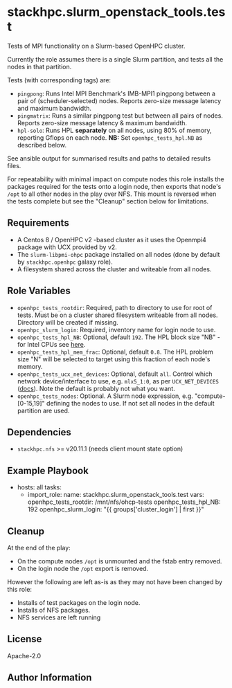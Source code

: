 stackhpc.slurm_openstack_tools.test
=========

Tests of MPI functionality on a Slurm-based OpenHPC cluster.

Currently the role assumes there is a single Slurm partition, and tests all the nodes in that partition.

Tests (with corresponding tags) are:
- `pingpong`: Runs Intel MPI Benchmark's IMB-MPI1 pingpong between a pair of (scheduler-selected) nodes. Reports zero-size message latency and maximum bandwidth.
- `pingmatrix`: Runs a similar pingpong test but between all pairs of nodes. Reports zero-size message latency & maximum bandwidth.
- `hpl-solo`: Runs HPL **separately** on all nodes, using 80% of memory, reporting Gflops on each node. **NB:** Set `openhpc_tests_hpl.NB` as described below.

See ansible output for summarised results and paths to detailed results files.

For repeatability with minimal impact on compute nodes this role installs the packages required for the tests onto a login node, then exports that node's `/opt` to all other nodes in the play over NFS. 
This mount is reversed when the tests complete but see the "Cleanup" section below for limitations.

Requirements
------------

- A Centos 8 / OpenHPC v2 -based cluster as it uses the Openmpi4 package with UCX provided by v2.
- The `slurm-libpmi-ohpc` package installed on all nodes (done by default by `stackhpc.openhpc` galaxy role).
- A filesystem shared across the cluster and writeable from all nodes.

Role Variables
--------------

- `openhpc_tests_rootdir`: Required, path to directory to use for root of tests. Must be on a cluster shared filesystem writeable from all nodes. Directory will be created if missing.
- `openhpc_slurm_login`: Required, inventory name for login node to use.
- `openhpc_tests_hpl_NB`: Optional, default `192`. The HPL block size "NB" - for Intel CPUs see [here](https://software.intel.com/content/www/us/en/develop/documentation/mkl-linux-developer-guide/top/intel-math-kernel-library-benchmarks/intel-distribution-for-linpack-benchmark/configuring-parameters.html).
- `openhpc_tests_hpl_mem_frac`: Optional, default `0.8`. The HPL problem size "N" will be selected to target using this fraction of each node's memory.
- `openhpc_tests_ucx_net_devices`: Optional, default `all`. Control which network device/interface to use, e.g. `mlx5_1:0`, as per `UCX_NET_DEVICES` ([docs](https://github.com/openucx/ucx/wiki/UCX-environment-parameters#setting-the-devices-to-use)). Note the default is probably not what you want.
- `openhpc_tests_nodes`: Optional. A Slurm node expression, e.g. "compute-[0-15,19]" defining the nodes to use. If not set all nodes in the default partition are used.

Dependencies
------------

- `stackhpc.nfs` >= v20.11.1 (needs client mount state option)

Example Playbook
----------------

  - hosts: all
    tasks:
      - import_role:
          name: stackhpc.slurm_openstack_tools.test
        vars:
          openhpc_tests_rootdir: /mnt/nfs/ohcp-tests
          openhpc_tests_hpl_NB: 192
          openhpc_slurm_login: "{{ groups['cluster_login'] | first }}"

Cleanup
-------
At the end of the play:
- On the compute nodes `/opt` is unmounted and the fstab entry removed.
- On the login node the `/opt` export is removed.

However the following are left as-is as they may not have been changed by this role:
- Installs of test packages on the login node.
- Installs of NFS packages.
- NFS services are left running

License
-------

Apache-2.0


Author Information
------------------


